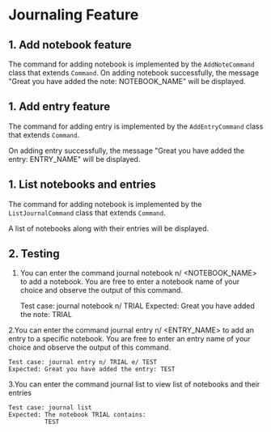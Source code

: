 # Journaling Feature

## 1. Add notebook feature

The command for adding notebook is implemented by the `AddNoteCommand` class that extends `Command`.
On adding notebook successfully, the message "Great you have added the note: NOTEBOOK_NAME" will be displayed.

## 1. Add entry feature

The command for adding entry is implemented by the `AddEntryCommand` class that extends `Command`.

On adding entry successfully, the message "Great you have added the entry: ENTRY_NAME" will be displayed.

## 1. List notebooks and entries

The command for adding notebook is implemented by the `ListJournalCommand` class that extends `Command`.

A list of notebooks along with their entries will be displayed.

## 2. Testing

1. You can enter the command journal notebook n/ <NOTEBOOK_NAME> to add a notebook.
You are free to enter a notebook name of your choice and observe the output of this command.

    Test case: journal notebook n/ TRIAL
    Expected: Great you have added the note: TRIAL

2.You can enter the command journal entry n/ <ENTRY_NAME> to add an entry to a specific notebook.
You are free to enter an entry name of your choice and observe the output of this command.

    Test case: journal entry n/ TRIAL e/ TEST
    Expected: Great you have added the entry: TEST

3.You can enter the command journal list to view list of notebooks and their entries

    Test case: journal list
    Expected: The notebook TRIAL contains:
              TEST
